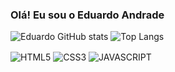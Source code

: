 ### Olá! Eu sou o Eduardo Andrade

![Eduardo GitHub stats](https://github-readme-stats.vercel.app/api?username=Edu-213&show_icons=true&theme=tokyonight)
![Top Langs](https://github-readme-stats.vercel.app/api/top-langs/?username=Edu-213&layout=compact&theme=tokyonight)

<div style="display: inline_block">
 <img align="center" alt="HTML5" src="https://img.shields.io/badge/HTML5-E34F26?style=for-the-badge&logo=html5&logoColor=white" />
 <img align="center" alt="CSS3" src="https://img.shields.io/badge/CSS3-1572B6?style=for-the-badge&logo=css3&logoColor=white" />
 <img align="center" alt="JAVASCRIPT" src="https://img.shields.io/badge/JavaScript-F7DF1E?style=for-the-badge&logo=javascript&logoColor=black" />
</div>
